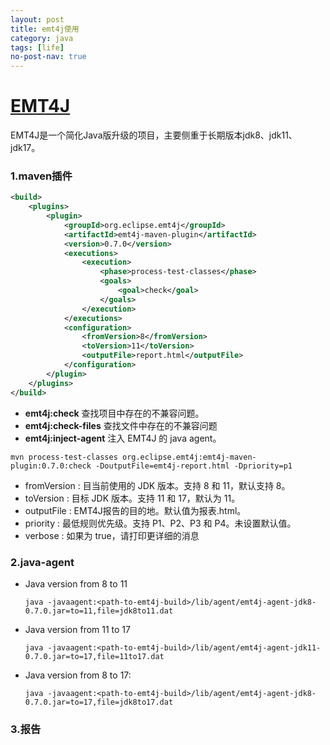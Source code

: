 ```yaml
---
layout: post
title: emt4j使用
category: java
tags: [life]
no-post-nav: true
---
```


[EMT4J](https://github.com/adoptium/emt4j#use-java-agent-standalone-to-perform-runtime-checking)
===

EMT4J是一个简化Java版升级的项目，主要侧重于长期版本jdk8、jdk11、jdk17。





### 1.maven插件

```xml
<build>
    <plugins>
        <plugin>
            <groupId>org.eclipse.emt4j</groupId>
            <artifactId>emt4j-maven-plugin</artifactId>
            <version>0.7.0</version>
            <executions>
                <execution>
                    <phase>process-test-classes</phase>
                    <goals>
                        <goal>check</goal>
                    </goals>
                </execution>
            </executions>
            <configuration>
                <fromVersion>8</fromVersion>
                <toVersion>11</toVersion>
                <outputFile>report.html</outputFile>
            </configuration>
        </plugin>
    </plugins>
</build>
```



- **emt4j:check**  查找项目中存在的不兼容问题。
- **emt4j:check-files**  查找文件中存在的不兼容问题
- **emt4j:inject-agent**  注入 EMT4J 的 java agent。



```shell
mvn process-test-classes org.eclipse.emt4j:emt4j-maven-plugin:0.7.0:check -DoutputFile=emt4j-report.html -Dpriority=p1

```



-  fromVersion :  目当前使用的 JDK 版本。支持 8 和 11，默认支持 8。
-  toVersion :  目标 JDK 版本。支持 11 和 17，默认为 11。
-  outputFile : EMT4J报告的目的地。默认值为报表.html。
-  priority : 最低规则优先级。支持 P1、P2、P3 和 P4。未设置默认值。
-  verbose : 如果为 true，请打印更详细的消息



### 2.java-agent



- Java version from 8 to 11 

  ```
  java -javaagent:<path-to-emt4j-build>/lib/agent/emt4j-agent-jdk8-0.7.0.jar=to=11,file=jdk8to11.dat
  
  ```

- Java version from 11 to 17

  ```
  java -javaagent:<path-to-emt4j-build>/lib/agent/emt4j-agent-jdk11-0.7.0.jar=to=17,file=11to17.dat
  
  ```

- Java version from 8 to 17:

  ```
  java -javaagent:<path-to-emt4j-build>/lib/agent/emt4j-agent-jdk8-0.7.0.jar=to=17,file=jdk8to17.dat
  
  ```



### 3.报告




